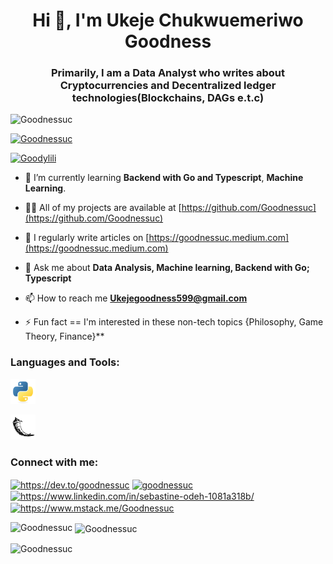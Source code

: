 <h1 align="center">Hi 👋, I'm Ukeje Chukwuemeriwo Goodness</h1>
<h3 align="center"> Primarily, I am a Data Analyst who writes about Cryptocurrencies and Decentralized ledger technologies(Blockchains, DAGs e.t.c)</h3>

<p align="left"> <img src="https://komarev.com/ghpvc/?username=Goodnessuc&label=Profile&theme=onedark%20views&color=0e75b6&style=flat" alt="Goodnessuc" /> </p>

<p align="left"> <a href="https://github.com/ryo-ma/github-profile-trophy"><img src="https://github-profile-trophy.vercel.app/?username=Goodnessuc&theme=onedark" alt="Goodnessuc" /></a> </p>

<p align="left"> <a href="https://twitter.com/goodylili" target="blank"><img src="https://img.shields.io/twitter/follow/goodylili?logo=twitter&style=for-the-badge" alt="Goodylili" /></a> </p>


- 🌱 I’m currently learning **Backend with Go and Typescript**, **Machine Learning**.

- 👨‍💻 All of my projects are available at [https://github.com/Goodnessuc](https://github.com/Goodnessuc)

- 📝 I regularly write articles on [https://goodnessuc.medium.com](https://goodnessuc.medium.com)

- 💬 Ask me about **Data Analysis, Machine learning,  Backend with Go; Typescript**

- 📫 How to reach me **Ukejegoodness599@gmail.com**

- ⚡ Fun fact ==  I'm interested in these non-tech topics {Philosophy, Game Theory, Finance}**

<h3 align="left">Languages and Tools:</h3>
<p align="left"> <a href="https://www.python.org/" target="_blank"> <img src="https://raw.githubusercontent.com/devicons/devicon/master/icons/python/python-original.svg" alt="android" width="40" height="40"/> </a><p align="left"> <a href="http://flask.pocoo.org/" target="_blank"> <img src="https://raw.githubusercontent.com/devicons/devicon/2ae2a900d2f041da66e950e4d48052658d850630/icons/flask/flask-original.svg" alt="android" width="40" height="40"/> </a>


<h3 align="left">Connect with me:</h3>
<p align="left">
<a href="https://dev.to/https://dev.to/goodnessuc" target="blank"><img align="center" src="https://cdn.jsdelivr.net/npm/simple-icons@3.0.1/icons/dev-dot-to.svg" alt="https://dev.to/goodnessuc" height="30" width="40" /></a>
<a href="https://twitter.com/goodnessuc" target="blank"><img align="center" src="https://raw.githubusercontent.com/rahuldkjain/github-profile-readme-generator/master/src/images/icons/Social/twitter.svg" alt="goodnessuc" height="30" width="40" /></a>
<a href="https://linkedin.com/in/https://www.linkedin.com/in/Goodnessuc/" target="blank"><img align="center" src="https://raw.githubusercontent.com/rahuldkjain/github-profile-readme-generator/master/src/images/icons/Social/linked-in-alt.svg" alt="https://www.linkedin.com/in/sebastine-odeh-1081a318b/" height="30" width="40" /></a>
<a href="https://www.mstack.me/Goodnessuc" target="blank"><img align="center" src="https://res.cloudinary.com/codeleaf/image/upload/v1635435782/favico_new.svg" alt="https://www.mstack.me/Goodnessuc" height="30" width="40" /></a>
</p>



<p><img align="left" src="https://github-readme-stats.vercel.app/api/top-langs?username=Goodnessuc&show_icons=true&locale=en&layout=compact" alt="Goodnessuc" /></p>

<p>&nbsp;<img align="center" src="https://github-readme-stats.vercel.app/api?username=Goodnessuc&show_icons=true&locale=en" alt="Goodnessuc" /></p>

<p><img align="center" src="https://github-readme-streak-stats.herokuapp.com/?user=Goodnessuc&" alt="Goodnessuc" /></p>
